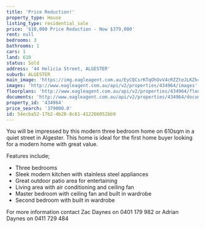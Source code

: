 ```yaml
---
title: 'Price Reduction!'
property_type: House
listing_type: residential_sale
price: '$10,000 Price Reduction - Now $379,000'
rent: null
bedrooms: 3
bathrooms: 1
cars: 1
land: 610
status: Sold
address: '44 Helicia Street, ALGESTER'
suburb: ALGESTER
main_image: 'https://img.eagleagent.com.au/EyCQCsrKTqOhOvV4cRZZteJLKZk=/1280x854/smart/https://s3-us-west-2.amazonaws.com/eagleagent-orig/images/6819380/105651765-image-M.jpg'
images: 'http://www.eagleagent.com.au/api/v2/properties/434964/images'
floorplans: 'http://www.eagleagent.com.au/api/v2/properties/434964/floorplans'
documents: 'http://www.eagleagent.com.au/api/v2/properties/434964/documents'
property_id: '434964'
price_search: '379000.0'
id: 54ecba52-17b2-4b20-8c61-412266052bb9
---
```

You will be impressed by this modern three bedroom home on 610sqm in a quiet street in Algester.
This home is ideal for the first home buyer looking for a modern home with great value.

Features include;
*  Three bedrooms
*  Sleek modern kitchen with stainless steel appliances
*  Great outdoor patio area for entertaining
*  Living area with air conditioning and ceiling fan
*  Master bedroom with ceiling fan and built in wardrobe
*  Second bedroom with built in wardrobe

For more information contact Zac Daynes on 0401 179 982 or Adrian Daynes on 0411 729 484